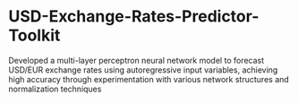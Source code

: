 # USD-Exchange-Rates-Predictor-Toolkit
Developed a multi-layer perceptron neural network model to forecast USD/EUR exchange rates using autoregressive input variables, achieving high accuracy through experimentation with various network structures and normalization techniques
